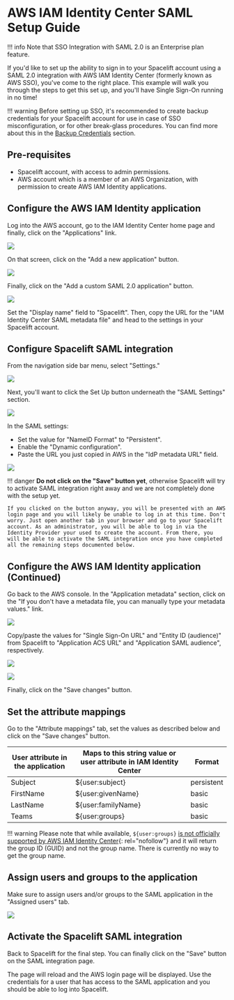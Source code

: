 # AWS IAM Identity Center SAML Setup Guide

!!! info
    Note that SSO Integration with SAML 2.0 is an Enterprise plan feature.

If you'd like to set up the ability to sign in to your Spacelift account using a SAML 2.0 integration with AWS IAM Identity Center (formerly known as AWS SSO), you've come to the right place. This example will walk you through the steps to get this set up, and you'll have Single Sign-On running in no time!

!!! warning
    Before setting up SSO, it's recommended to create backup credentials for your Spacelift account for use in case of SSO misconfiguration, or for other break-glass procedures. You can find more about this in the [Backup Credentials](./backup-credentials.md) section.

## Pre-requisites

- Spacelift account, with access to admin permissions.
- AWS account which is a member of an AWS Organization, with permission to create AWS IAM Identity applications.

## Configure the AWS IAM Identity application

Log into the AWS account, go to the IAM Identity Center home page and finally, click on the "Applications" link.

![](<../../assets/screenshots/CleanShot 2022-08-01 at 18.47.42.png>)

On that screen, click on the "Add a new application" button.

![](<../../assets/screenshots/CleanShot 2022-08-01 at 18.52.43.png>)

Finally, click on the "Add a custom SAML 2.0 application" button.

![](<../../assets/screenshots/CleanShot 2022-08-01 at 18.54.26.png>)

Set the "Display name" field to "Spacelift". Then, copy the URL for the "IAM Identity Center SAML metadata file" and head to the settings in your Spacelift account.

## Configure Spacelift SAML integration

From the navigation side bar menu, select "Settings."

![](<../../assets/screenshots/CleanShot 2022-08-01 at 17.56.01.png>)

Next, you'll want to click the Set Up button underneath the "SAML Settings" section.

![](<../../assets/screenshots/CleanShot 2022-08-01 at 18.22.14.png>)

In the SAML settings:

- Set the value for "NameID Format" to "Persistent".
- Enable the "Dynamic configuration".
- Paste the URL you just copied in AWS in the "IdP metadata URL" field.

![](<../../assets/screenshots/CleanShot 2022-08-01 at 19.14.45.png>)

!!! danger
    **Do not click on the "Save" button yet**, otherwise Spacelift will try to activate SAML integration right away and we are not completely done with the setup yet.

    If you clicked on the button anyway, you will be presented with an AWS login page and you will likely be unable to log in at this time. Don't worry. Just open another tab in your browser and go to your Spacelift account. As an administrator, you will be able to log in via the Identity Provider your used to create the account. From there, you will be able to activate the SAML integration once you have completed all the remaining steps documented below.

## Configure the AWS IAM Identity application (Continued)

Go back to the AWS console. In the "Application metadata" section, click on the "If you don't have a metadata file, you can manually type your metadata values." link.

![](<../../assets/screenshots/CleanShot 2022-08-01 at 18.58.23.png>)

Copy/paste the values for "Single Sign-On URL" and "Entity ID (audience)" from Spacelift to "Application ACS URL" and "Application SAML audience", respectively.

![](<../../assets/screenshots/CleanShot 2022-08-01 at 19.03.19.png>)

![](<../../assets/screenshots/CleanShot 2022-08-01 at 19.04.13.png>)

Finally, click on the "Save changes" button.

## Set the attribute mappings

Go to the "Attribute mappings" tab, set the values as described below and click on the "Save changes" button.

| User attribute in the application | Maps to this string value or user attribute in IAM Identity Center | Format     |
| --------------------------------- | ------------------------------------------------------------------ | ---------- |
| Subject                           | ${user:subject}                                                    | persistent |
| FirstName                         | ${user:givenName}                                                  | basic      |
| LastName                          | ${user:familyName}                                                 | basic      |
| Teams                             | ${user:groups}                                                     | basic      |

!!! warning
    Please note that while available, `${user:groups}` [is not officially supported by AWS IAM Identity Center](https://docs.aws.amazon.com/singlesignon/latest/userguide/attributemappingsconcept.html#supportedssoattributes){: rel="nofollow"} and it will return the group ID (GUID) and not the group name. There is currently no way to get the group name.
    <!-- KLUDGE: https://repost.aws/questions/QULRCugKTtSqyi1SnZtW-pjQ/sso-passing-group-via-assertion -->

## Assign users and groups to the application

Make sure to assign users and/or groups to the SAML application in the "Assigned users" tab.

![](<../../assets/screenshots/CleanShot 2022-08-01 at 19.34.23.png>)

## Activate the Spacelift SAML integration

Back to Spacelift for the final step. You can finally click on the "Save" button on the SAML integration page.

The page will reload and the AWS login page will be displayed. Use the credentials for a user that has access to the SAML application and you should be able to log into Spacelift.
